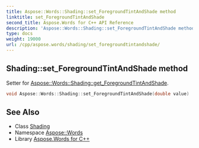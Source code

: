 ```yaml
---
title: Aspose::Words::Shading::set_ForegroundTintAndShade method
linktitle: set_ForegroundTintAndShade
second_title: Aspose.Words for C++ API Reference
description: 'Aspose::Words::Shading::set_ForegroundTintAndShade method. Setter for Aspose::Words::Shading::get_ForegroundTintAndShade in C++.'
type: docs
weight: 19000
url: /cpp/aspose.words/shading/set_foregroundtintandshade/
---
```

## Shading::set_ForegroundTintAndShade method


Setter for [Aspose::Words::Shading::get_ForegroundTintAndShade](../get_foregroundtintandshade/).

```cpp
void Aspose::Words::Shading::set_ForegroundTintAndShade(double value)
```

## See Also

* Class [Shading](../)
* Namespace [Aspose::Words](../../)
* Library [Aspose.Words for C++](../../../)
